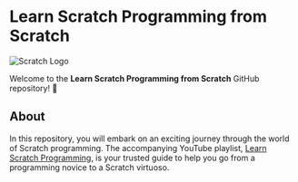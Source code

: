 # Learn Scratch Programming from Scratch

![Scratch Logo](https://cdn2.scratch.mit.edu/get_image/gallery/3710796_200x130.png)

Welcome to the **Learn Scratch Programming from Scratch** GitHub repository! 
🚀

## About

In this repository, you will embark on an exciting journey through the world of Scratch programming. The accompanying YouTube playlist, [Learn Scratch Programming](https://www.youtube.com/watch?v=gRSAJnoXYt0&list=PLe9hit7-38Z9JK39pCVZHWhptToSmrhUn&pp=iAQB), is your trusted guide to help you go from a programming novice to a Scratch virtuoso.

